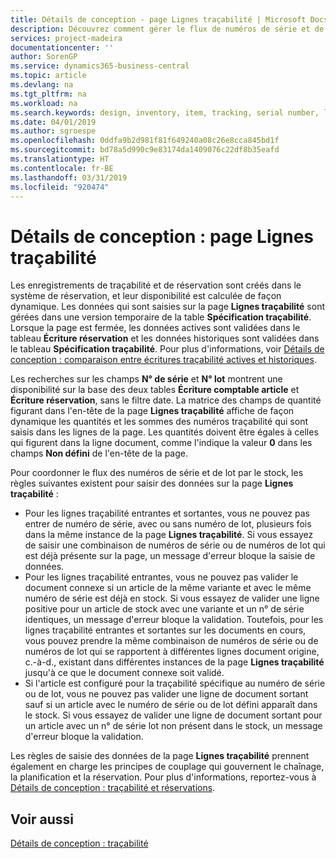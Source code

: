 ```yaml
---
title: Détails de conception - page Lignes traçabilité | Microsoft Docs
description: Découvrez comment gérer le flux de numéros de série et de lot dans votre stock.
services: project-madeira
documentationcenter: ''
author: SorenGP
ms.service: dynamics365-business-central
ms.topic: article
ms.devlang: na
ms.tgt_pltfrm: na
ms.workload: na
ms.search.keywords: design, inventory, item, tracking, serial number, lot number
ms.date: 04/01/2019
ms.author: sgroespe
ms.openlocfilehash: 0ddfa9b2d981f81f649240a08c26e8cca845bd1f
ms.sourcegitcommit: bd78a5d990c9e83174da1409076c22df8b35eafd
ms.translationtype: HT
ms.contentlocale: fr-BE
ms.lasthandoff: 03/31/2019
ms.locfileid: "920474"
---
```

# <a name="design-details-item-tracking-lines-page"></a>Détails de conception : page Lignes traçabilité
Les enregistrements de traçabilité et de réservation sont créés dans le système de réservation, et leur disponibilité est calculée de façon dynamique. Les données qui sont saisies sur la page **Lignes traçabilité** sont gérées dans une version temporaire de la table **Spécification traçabilité**. Lorsque la page est fermée, les données actives sont validées dans le tableau **Écriture réservation** et les données historiques sont validées dans le tableau **Spécification traçabilité**. Pour plus d'informations, voir [Détails de conception : comparaison entre écritures traçabilité actives et historiques](design-details-active-versus-historic-item-tracking-entries.md).  
  
Les recherches sur les champs **N° de série** et **N° lot** montrent une disponibilité sur la base des deux tables **Écriture comptable article** et **Écriture réservation**, sans le filtre date. La matrice des champs de quantité figurant dans l'en-tête de la page **Lignes traçabilité** affiche de façon dynamique les quantités et les sommes des numéros traçabilité qui sont saisis dans les lignes de la page. Les quantités doivent être égales à celles qui figurent dans la ligne document, comme l'indique la valeur **0** dans les champs **Non défini** de l'en-tête de la page.  
  
Pour coordonner le flux des numéros de série et de lot par le stock, les règles suivantes existent pour saisir des données sur la page **Lignes traçabilité** :  
  
* Pour les lignes traçabilité entrantes et sortantes, vous ne pouvez pas entrer de numéro de série, avec ou sans numéro de lot, plusieurs fois dans la même instance de la page **Lignes traçabilité**. Si vous essayez de saisir une combinaison de numéros de série ou de numéros de lot qui est déjà présente sur la page, un message d'erreur bloque la saisie de données.  
* Pour les lignes traçabilité entrantes, vous ne pouvez pas valider le document connexe si un article de la même variante et avec le même numéro de série est déjà en stock. Si vous essayez de valider une ligne positive pour un article de stock avec une variante et un n° de série identiques, un message d'erreur bloque la validation. Toutefois, pour les lignes traçabilité entrantes et sortantes sur les documents en cours, vous pouvez prendre la même combinaison de numéros de série ou de numéros de lot qui se rapportent à différentes lignes document origine, c.-à-d., existant dans différentes instances de la page **Lignes traçabilité** jusqu'à ce que le document connexe soit validé.  
* Si l'article est configuré pour la traçabilité spécifique au numéro de série ou de lot, vous ne pouvez pas valider une ligne de document sortant sauf si un article avec le numéro de série ou de lot défini apparaît dans le stock. Si vous essayez de valider une ligne de document sortant pour un article avec un n° de série lot non présent dans le stock, un message d'erreur bloque la validation.  
  
Les règles de saisie des données de la page **Lignes traçabilité** prennent également en charge les principes de couplage qui gouvernent le chaînage, la planification et la réservation. Pour plus d'informations, reportez\-vous à [Détails de conception : traçabilité et réservations](design-details-item-tracking-and-planning.md).  
  
## <a name="see-also"></a>Voir aussi  
[Détails de conception : traçabilité](design-details-item-tracking.md)